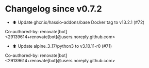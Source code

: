 # Changelog since v0.7.2
- ⬆️ Update ghcr.io/hassio-addons/base Docker tag to v13.2.1 (#72)

Co-authored-by: renovate[bot] <29139614+renovate[bot]@users.noreply.github.com> 
- ⬆️ Update alpine_3_17/python3 to v3.10.11-r0 (#71)

Co-authored-by: renovate[bot] <29139614+renovate[bot]@users.noreply.github.com> 
